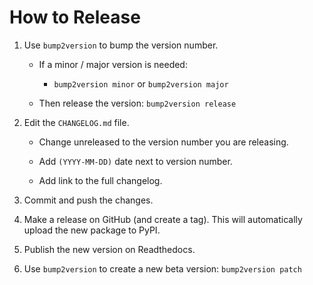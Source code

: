 # How to Release

1.  Use `bump2version` to bump the version number.

    -   If a minor / major version is needed:

        -   `bump2version minor` or `bump2version major`

    -   Then release the version: `bump2version release`

2.  Edit the `CHANGELOG.md` file.

    -   Change unreleased to the version number you are releasing.

    -   Add `(YYYY-MM-DD)` date next to version number.

    -   Add link to the full changelog. 

3.  Commit and push the changes.

4.  Make a release on GitHub (and create a tag). This will automatically upload the new package to PyPI.

5.  Publish the new version on Readthedocs.

6.  Use `bump2version` to create a new beta version: `bump2version patch`